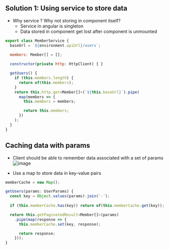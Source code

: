 ## Solution 1: Using service to store data
- Why service ? Why not storing in component itself?
  - Service in angular is singleton
  - Data stored in component get lost after component is unmounted
```js
export class MemberService {
  baseUrl = `${environment.apiUrl}/users`;

  members: Member[] = [];
  
  constructor(private http: HttpClient) { }

  getUsers() {
    if (this.members.length) {
      return of(this.members);
    }
    return this.http.get<Member[]>(`${this.baseUrl}`).pipe(
      map(members => {
        this.members = members;

        return this.members;
      })
    );
  }
}
```

## Caching data with params
* Client should be able to remember data associated with a set of params
![image](https://user-images.githubusercontent.com/28957748/127664486-0ddcf686-6e9c-40ba-a299-63c7eb7f0c66.png)

* Use a map to store data in key-value pairs
```js
memberCache = new Map();

getUsers(params: UserParams) {
  const key = Object.values(params).join('-');
  
  if (this.memberCache.has(key)) return of(this.memberCache.get(key));

  return this.getPaginatedResult<Member[]>(params)
    .pipe(map(response => {
      this.memberCache.set(key, response);

      return response;
    }));
}
```
